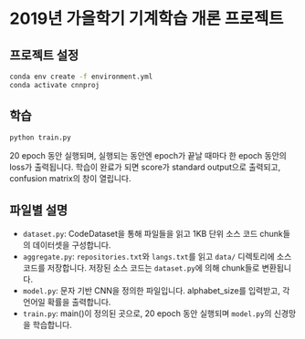 # 2019년 가을학기 기계학습 개론 프로젝트

## 프로젝트 설정
```sh
conda env create -f environment.yml
conda activate cnnproj
```

## 학습
```sh
python train.py
```

20 epoch 동안 실행되며, 실행되는 동안엔 epoch가 끝날 때마다 한 epoch 동안의 loss가 출력됩니다. 학습이 완료가 되면 score가 standard output으로 출력되고, confusion matrix의 창이 열립니다.

## 파일별 설명
- `dataset.py`: CodeDataset을 통해 파일들을 읽고 1KB 단위 소스 코드 chunk들의 데이터셋을 구성합니다.
- `aggregate.py`: `repositories.txt`와 `langs.txt`를 읽고 `data/` 디렉토리에 소스 코드를 저장합니다. 저장된 소스 코드는 `dataset.py`에 의해 chunk들로 변환됩니다.
- `model.py`: 문자 기반 CNN을 정의한 파일입니다. alphabet_size를 입력받고, 각 언어일 확률을 출력합니다.
- `train.py`: main()이 정의된 곳으로, 20 epoch 동안 실행되며 `model.py`의 신경망을 학습합니다.
